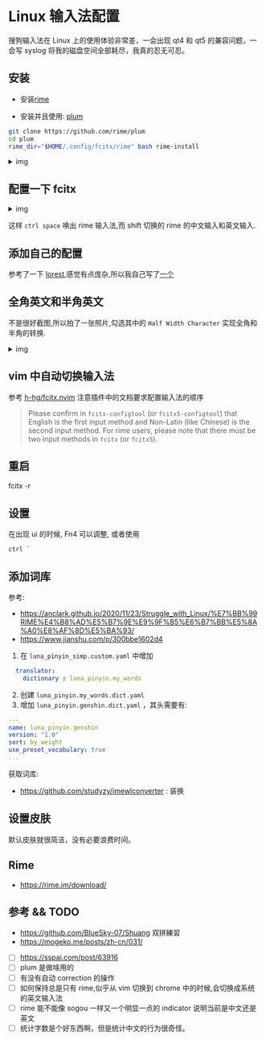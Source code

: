 # Linux 输入法配置

搜狗输入法在 Linux 上的使用体验非常差，一会出现 qt4 和 qt5 的兼容问题，一会写 syslog 将我的磁盘空间全部耗尽，我真的忍无可忍。

## 安装
- 安装[rime](https://github.com/fcitx/fcitx-rime)

- 安装并且使用: [plum](https://github.com/rime/plum)
```sh
git clone https://github.com/rime/plum
cd plum
rime_dir="$HOME/.config/fcitx/rime" bash rime-install
```
<details> <summary>img</summary> <p align="center"> <img src="https://user-images.githubusercontent.com/16731244/158186099-eb49d51b-96b8-4656-9916-2d2fe557bc30.png" /> </p> </details>

## 配置一下 fcitx
<details> <summary>img</summary> <p align="center"> <img src="https://user-images.githubusercontent.com/16731244/158186085-78f6d595-40cf-4b3e-987a-50dca22927e3.png" /> </p> </details>

这样 `ctrl space` 唤出 rime 输入法,而 shift 切换的 rime 的中文输入和英文输入.

## 添加自己的配置
参考了一下 [Iorest](https://github.com/Iorest/rime-setting),感觉有点庞杂,所以我自己写了[一个](https://github.com/Martins3/My-Linux-Config/tree/master/rime)

## 全角英文和半角英文
不是很好截图,所以拍了一张照片,勾选其中的 `Half Width Character` 实现全角和半角的转换.
<details> <summary>img</summary> <p align="center"> <img src="https://user-images.githubusercontent.com/16731244/158184947-d299eccb-9ecb-4b6a-bea8-2769d022f33b.jpeg" width="400" /> </p> </details>

## vim 中自动切换输入法
参考 [h-hg/fcitx.nvim](https://github.com/h-hg/fcitx.nvim) 注意插件中的文档要求配置输入法的顺序
> Please confirm in `fcitx-configtool` (or `fcitx5-configtool`) that English is the first input method and Non-Latin (like Chinese) is the second input method. For rime users, please note that there must be two input methods in `fcitx` (or `fcitx5`).

## 重启
fcitx -r

## 设置
在出现 ui 的时候, Fn4 可以调整, 或者使用
```txt
ctrl `
```
## 添加词库

参考:
- https://anclark.github.io/2020/11/23/Struggle_with_Linux/%E7%BB%99RIME%E4%B8%AD%E5%B7%9E%E9%9F%B5%E6%B7%BB%E5%8A%A0%E8%AF%8D%E5%BA%93/
- https://www.jianshu.com/p/300bbe1602d4

1. 在 `luna_pinyin_simp.custom.yaml` 中增加
```yaml
  translator:
    dictionary : luna_pinyin.my_words
```
2. 创建 `luna_pinyin.my_words.dict.yaml`
3. 增加 `luna_pinyin.genshin.dict.yaml` ，其头需要有:
```yaml
---
name: luna_pinyin.genshin
version: "1.0"
sort: by_weight
use_preset_vocabulary: true
...
```

获取词库:
- https://github.com/studyzy/imewlconverter : 装换

## 设置皮肤
默认皮肤就很简洁，没有必要浪费时间。

## Rime
- https://rime.im/download/

## 参考 && TODO
- https://github.com/BlueSky-07/Shuang 双拼練習
- https://mogeko.me/posts/zh-cn/031/
- [ ] https://sspai.com/post/63916
- [ ] plum 是做啥用的
- [ ] 有没有自动 correction 的操作
- [ ] 如何保持总是只有 rime,似乎从 vim 切换到 chrome 中的时候,会切换成系统的英文输入法
- [ ] rime 能不能像 sogou 一样又一个明显一点的 indicator 说明当前是中文还是英文
- [ ] 统计字数是个好东西啊，但是统计中文的行为很奇怪。
<!-- TMP_TODO mac 上的删除会将之前的字符删除掉，很烦 --> 
